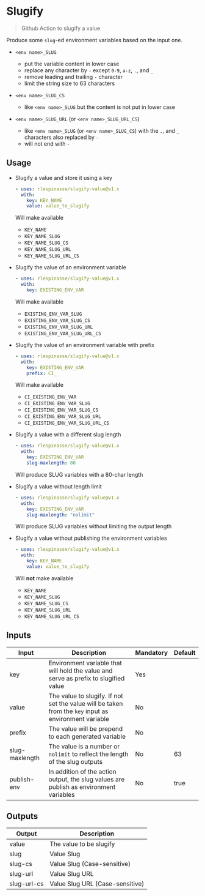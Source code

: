 # Slugify

> Github Action to slugify a value

Produce some `slug`-ed environment variables based on the input one.

- `<env name>_SLUG`

  - put the variable content in lower case
  - replace any character by `-` except `0-9`, `a-z`, `.`, and `_`
  - remove leading and trailing `-` character
  - limit the string size to 63 characters

- `<env name>_SLUG_CS`

  - like `<env name>_SLUG` but the content is not put in lower case

- `<env name>_SLUG_URL` (or `<env name>_SLUG_URL_CS`)

  - like `<env name>_SLUG` (or `<env name>_SLUG_CS`) with the `.`, and `_` characters also replaced by `-`
  - will not end with `-`

## Usage

- Slugify a value and store it using a key

  ```yaml
  - uses: rlespinasse/slugify-value@v1.x
    with:
      key: KEY_NAME
      value: value_to_slugify
  ```

  Will make available

  - `KEY_NAME`
  - `KEY_NAME_SLUG`
  - `KEY_NAME_SLUG_CS`
  - `KEY_NAME_SLUG_URL`
  - `KEY_NAME_SLUG_URL_CS`

- Slugify the value of an environment variable

  ```yaml
  - uses: rlespinasse/slugify-value@v1.x
    with:
      key: EXISTING_ENV_VAR
  ```

  Will make available

  - `EXISTING_ENV_VAR_SLUG`
  - `EXISTING_ENV_VAR_SLUG_CS`
  - `EXISTING_ENV_VAR_SLUG_URL`
  - `EXISTING_ENV_VAR_SLUG_URL_CS`

- Slugify the value of an environment variable with prefix

  ```yaml
  - uses: rlespinasse/slugify-value@v1.x
    with:
      key: EXISTING_ENV_VAR
      prefix: CI_
  ```

  Will make available

  - `CI_EXISTING_ENV_VAR`
  - `CI_EXISTING_ENV_VAR_SLUG`
  - `CI_EXISTING_ENV_VAR_SLUG_CS`
  - `CI_EXISTING_ENV_VAR_SLUG_URL`
  - `CI_EXISTING_ENV_VAR_SLUG_URL_CS`

- Slugify a value with a different slug length

  ```yaml
  - uses: rlespinasse/slugify-value@v1.x
    with:
      key: EXISTING_ENV_VAR
      slug-maxlength: 80
  ```

  Will produce SLUG variables with a 80-char length

- Slugify a value without length limit

  ```yaml
  - uses: rlespinasse/slugify-value@v1.x
    with:
      key: EXISTING_ENV_VAR
      slug-maxlength: "nolimit"
  ```

  Will produce SLUG variables without limiting the output length

- Slugify a value without publishing the environment variables

  ```yaml
  - uses: rlespinasse/slugify-value@v1.x
    with:
      key: KEY_NAME
      value: value_to_slugify
  ```

  Will **not** make available

  - `KEY_NAME`
  - `KEY_NAME_SLUG`
  - `KEY_NAME_SLUG_CS`
  - `KEY_NAME_SLUG_URL`
  - `KEY_NAME_SLUG_URL_CS`

## Inputs

| Input          | Description                                                                                           | Mandatory | Default |
| -------------- | ----------------------------------------------------------------------------------------------------- | --------- | ------- |
| key            | Environment variable that will hold the value and serve as prefix to slugified value                  | Yes       |         |
| value          | The value to slugify. If not set the value will be taken from the `key` input as environment variable | No        |         |
| prefix         | The value will be prepend to each generated variable                                                  | No        |         |
| slug-maxlength | The value is a number or `nolimit` to reflect the length of the slug outputs                          | No        | 63      |
| publish-env    | In addition of the action output, the slug values are publish as environment variables                | No        | true    |

## Outputs

| Output      | Description                     |
| ----------- | ------------------------------- |
| value       | The value to be slugify         |
| slug        | Value Slug                      |
| slug-cs     | Value Slug (Case-sensitive)     |
| slug-url    | Value Slug URL                  |
| slug-url-cs | Value Slug URL (Case-sensitive) |
